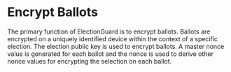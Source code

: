# Encrypt Ballots

The primary function of ElectionGuard is to encrypt ballots. Ballots are encrypted on a uniquely identified device within the context of a specific election. The election public key is used to encrypt ballots. A master nonce value is generated for each ballot and the nonce is used to derive other nonce values for encrypting the selection on each ballot.
